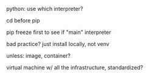 

python: use which interpreter?

cd before pip

pip freeze first to see if "main" interpreter


bad practice? just install locally, not venv

unless: image, container?

virtual machine w/ all the infrastructure, standardized?

